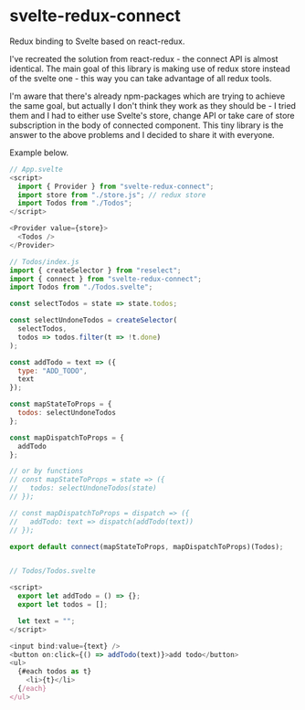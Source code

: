 # svelte-redux-connect

Redux binding to Svelte based on react-redux.

I've recreated the solution from react-redux - the connect API is almost identical.
The main goal of this library is making use of redux store instead of the svelte one - this way you can take advantage of all redux tools.

I'm aware that there's already npm-packages which are trying to achieve the same goal, but actually I don't think they work as they should be - I tried them and I had to either use Svelte's store, change API or take care of store subscription in the body of connected component. This tiny library is the answer to the above problems and I decided to share it with everyone.

Example below.

```js
// App.svelte
<script>
  import { Provider } from "svelte-redux-connect";
  import store from "./store.js"; // redux store
  import Todos from "./Todos";
</script>

<Provider value={store}>
  <Todos />
</Provider>

// Todos/index.js
import { createSelector } from "reselect";
import { connect } from "svelte-redux-connect";
import Todos from "./Todos.svelte";

const selectTodos = state => state.todos;

const selectUndoneTodos = createSelector(
  selectTodos,
  todos => todos.filter(t => !t.done)
);

const addTodo = text => ({
  type: "ADD_TODO",
  text
});

const mapStateToProps = {
  todos: selectUndoneTodos
};

const mapDispatchToProps = {
  addTodo
};

// or by functions
// const mapStateToProps = state => ({
//   todos: selectUndoneTodos(state)
// });

// const mapDispatchToProps = dispatch => ({
//   addTodo: text => dispatch(addTodo(text))
// });

export default connect(mapStateToProps, mapDispatchToProps)(Todos);


// Todos/Todos.svelte

<script>
  export let addTodo = () => {};
  export let todos = [];

  let text = "";
</script>

<input bind:value={text} />
<button on:click={() => addTodo(text)}>add todo</button>
<ul>
  {#each todos as t}
    <li>{t}</li>
  {/each}
</ul>
```
